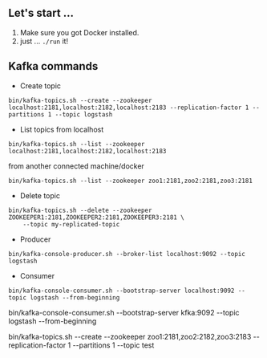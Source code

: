 ## Let's start ...
1) Make sure you got Docker installed.
2) just ... ```./run``` it!

## Kafka commands

* Create topic

```
bin/kafka-topics.sh --create --zookeeper localhost:2181,localhost:2182,localhost:2183 --replication-factor 1 --partitions 1 --topic logstash
```

* List topics
from localhost

```
bin/kafka-topics.sh --list --zookeeper localhost:2181,localhost:2182,localhost:2183
```

from another connected machine/docker
```
bin/kafka-topics.sh --list --zookeeper zoo1:2181,zoo2:2181,zoo3:2181
```

* Delete topic

```
bin/kafka-topics.sh --delete --zookeeper ZOOKEEPER1:2181,ZOOKEEPER2:2181,ZOOKEEPER3:2181 \
    --topic my-replicated-topic
```

* Producer

```
bin/kafka-console-producer.sh --broker-list localhost:9092 --topic logstash
```

* Consumer

```
bin/kafka-console-consumer.sh --bootstrap-server localhost:9092 --topic logstash --from-beginning
```
bin/kafka-console-consumer.sh --bootstrap-server kfka:9092 --topic logstash --from-beginning

bin/kafka-topics.sh --create --zookeeper zoo1:2181,zoo2:2182,zoo3:2183 --replication-factor 1 --partitions 1 --topic test
